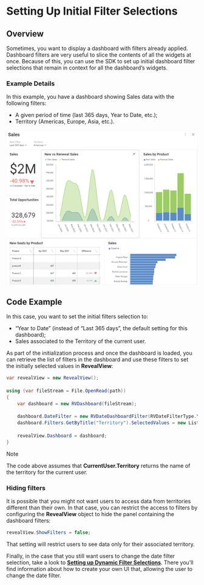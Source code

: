# Setting Up Initial Filter Selections

## Overview

Sometimes, you want to display a dashboard with filters already applied.
Dashboard filters are very useful to slice the contents of all the widgets at once. Because of this, you can use the SDK to set up initial dashboard filter selections that remain in context for all the dashboard’s widgets.

### Example Details

In this example, you have a dashboard showing Sales data with the
following filters:

  - A given period of time (last 365 days, Year to Date, etc.);
  - Territory (Americas, Europe, Asia, etc.).

<img src="images/sales-data_example.png" alt="sales-data\_example" class="responsive-img"/>

## Code Example

In this case, you want to set the initial filters selection to:

  - “Year to Date” (instead of “Last 365 days”, the default setting for
    this dashboard);
  - Sales associated to the Territory of the current user.

As part of the initialization process and once the dashboard is loaded,
you can retrieve the list of filters in the dashboard and use these
filters to set the initially selected values in
__RevealView__:

``` csharp
var revealView = new RevealView();

using (var fileStream = File.OpenRead(path))
{
    var dashboard = new RVDashboard(fileStream);

    dashboard.DateFilter = new RVDateDashboardFilter(RVDateFilterType.YearToDate);
    dashboard.Filters.GetByTitle("Territory").SelectedValues = new List<object>() { CurrentUser.Territory };

    revealView.Dashboard = dashboard;
}
```

> [!NOTE]
> The code above assumes that **CurrentUser.Territory** returns the name of the territory for the current user.


### Hiding filters

It is possible that you might not want users to access data from
territories different than their own. In that case, you can restrict the
access to filters by configuring the
__RevealView__ object to hide
the panel containing the dashboard filters:

``` csharp
revealView.ShowFilters = false;
```

That setting will restrict users to see data only for their associated
territory.

Finally, in the case that you still want users to change the date filter
selection, take a look to [**Setting up Dynamic Filter Selections**](setting-dynamic-filters.md). There you’ll find
information about how to create your own UI that, allowing the user to
change the date filter.
